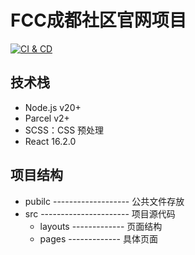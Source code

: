 # FCC成都社区官网项目

[![CI & CD](https://github.com/FreeCodeCamp-Chengdu/fcc.chengdu/actions/workflows/main.yml/badge.svg)][1]

## 技术栈

- Node.js v20+
- Parcel v2+
- SCSS：CSS 预处理
- React 16.2.0

## 项目结构

- pubilc ------------------- 公共文件存放
- src ---------------------- 项目源代码
    - layouts  ------------- 页面结构
    - pages    ------------- 具体页面

[1]: https://github.com/FreeCodeCamp-Chengdu/fcc.chengdu/actions/workflows/main.yml